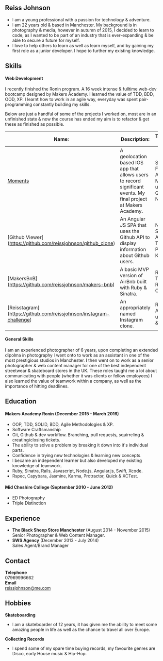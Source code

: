 ## Reiss Johnson 

- I am a young professional with a passion for technology & adventure.
- I am 22 years old & based in Manchester. My background is in photography & media, however in autumn of 2015, I decided to learn to code, as I wanted to be part of an industry that is ever-expanding & be able to secure a future for myself.
- I love to help others to learn as well as learn myself, and by gaining my first role as a junior developer. I hope to further my existing knowledge.

## Skills

#### Web Development

I recently finished the Ronin program. A 16 week intense & fulltime web-dev bootcamp designed by Makers Academy. I learned the value of TDD, BDD, OOD, XP. I learnt how to work in an agile way, everyday was spent pair-programming constantly building my skills. 

Below are just a handful of some of the projects I worked on, most are in an unfinished state & now the course has ended my aim is to refactor & get these as finished as possible.

|Name:|Description:|Technologies Used:|
|---|---|---|
|[Moments](https://github.com/reissjohnson/moments)|A geolocation based IOS app that allows users to record significant events. My final project at Makers Academy.|Swift, Xcode, Facebook API, Apple Mapkit & TDD using XCTest, Quick & Nimble.|
|[Github Viewer] (https://github.com/reissjohnson/github_clone)|An Angular JS SPA that uses the Github API to display information about Github users.|Node.js, Sinatra, Angular JS, TDD using Protractor & Karma.|
|[MakersBnB] (https://github.com/reissjohnson/makers-bnb)|A basic MVP version of AirBnb built with Ruby & Sinatra.|Ruby, Sinatra, TDD using Rspec & Capybara.|
|[Reisstagram] (https://github.com/reissjohnson/instagram-challenge)|An appropriately named Instagram clone.|Ruby, Rails, AWS, TDD using Rspec & Capybara.|

#### General Skills

I am an experienced photographer of 6 years, upon completing an extended dipolma in photography I went onto to work as an assistant in one of the most prestigious studios in Manchester. I then went on to work as a senior photographer & web content manager for one of the best independent streetwear & skateboard stores in the UK. These roles taught me a lot about communicating with people (whether it was clients or fellow employees) I also learned the value of teamwork within a company, as well as the importance of hitting deadlines.

## Education

#### Makers Academy Ronin (December 2015 - March 2016)

- OOP, TDD, SOLID, BDD, Agile Methodologies & XP.
- Software Craftsmanship
- Git, Github & dev workflow. Branching, pull requests, squirreling & creating/closing tickets.
- The ability to solve a problem by breaking it down into it's individual parts.
- Confidence in trying new technologies & learning new concepts.
- I became an independent learner but also developed my existing knowledge of teamwork.
- Ruby, Sinatra, Rails, Javascript, Node.js, Angular.js, Swift, Xcode.
- Rspec, Capybara, Jasmine, Karma, Protractor, Quick & XCTest.

#### Mid Cheshire College (September 2010 - June 2012)

- ED Photography
- Triple Distinction

## Experience

- **The Black Sheep Store Manchester** (August 2014 - November 2015)    
Senior Photographer & Web Content Manager.
- **SWS Agency** (December 2013 - July 2014)   
Sales Agent/Brand Manager

## Contact
**Telephone**  
07969996662  
**Email**  
reissjohnson@me.com

## Hobbies
**Skateboarding** 
- I am a skateboarder of 12 years, it has given me the ability to meet some amazing people in life as well as the chance to travel all over Europe.

**Collecting Records**  
- I spend some of my spare time buying records, my favourite genres are Disco, early House music & Hip-Hop.

